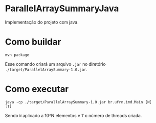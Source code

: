 # ParallelArraySummaryJava
Implementação do projeto com java.

# Como buildar

```
mvn package
```

Esse comando criará um arquivo `.jar` no diretório `./target/ParallelArraySummary-1.0.jar`.

# Como executar 

```
java -cp ./target/ParallelArraySummary-1.0.jar br.ufrn.imd.Main [N] [T]
```

Sendo `N` aplicado a 10^N elementos e `T` o número de threads criada.
